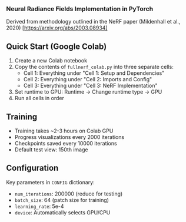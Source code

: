 ### **Neural Radiance Fields** Implementation in PyTorch

Derived from methodology outlined in the NeRF paper (Mildenhall et al., 2020) [https://arxiv.org/abs/2003.08934]

## Quick Start (Google Colab)

1. Create a new Colab notebook
2. Copy the contents of `fullnerf_colab.py` into three separate cells:
   - Cell 1: Everything under "Cell 1: Setup and Dependencies"
   - Cell 2: Everything under "Cell 2: Imports and Config"
   - Cell 3: Everything under "Cell 3: NeRF Implementation"
3. Set runtime to GPU: Runtime -> Change runtime type -> GPU
4. Run all cells in order

## Training

- Training takes ~2-3 hours on Colab GPU
- Progress visualizations every 2000 iterations
- Checkpoints saved every 10000 iterations
- Default test view: 150th image

## Configuration

Key parameters in `CONFIG` dictionary:

- `num_iterations`: 200000 (reduce for testing)
- `batch_size`: 64 (patch size for training)
- `learning_rate`: 5e-4
- `device`: Automatically selects GPU/CPU
